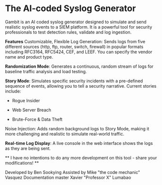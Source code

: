 # The AI-coded Syslog Generator

Gambit is an AI coded syslog generator designed to simulate and send realistic syslog events to a SIEM platform.  It is a powerful tool for security professionals to test detection rules, validate and log ingestion. 

**Features**
Customizable, Flexible Log Generation: Sends logs from five different sources (http, ftp, router, switch, firewall) in popular formats including RFC3164, RFC5424, CEF, and LEEF. You can specify the vendor name and product type.

**Randomization Mode**: Generates a continuous, random stream of logs for baseline traffic analysis and load testing.

**Story Mode**: Simulates specific security incidents with a pre-defined sequence of events, allowing you to tell a security narrative. Current stories include:

  - Rogue Insider
  
  - Web Server Breach
  
  - Brute-Force & Data Theft

Noise Injection: Adds random background logs to Story Mode, making it more challenging and realistic to simulate real-world traffic.

**Real-time Log Display**: A live console in the web interface shows the logs as they are being sent.



** I have no intentions to do any more development on this tool - share your modifications! **


Developed by Ben Sookying
Assisted by Mike "the code mechanic" Vasquez
Documentation master Xavier "Professor X" Lumabao
